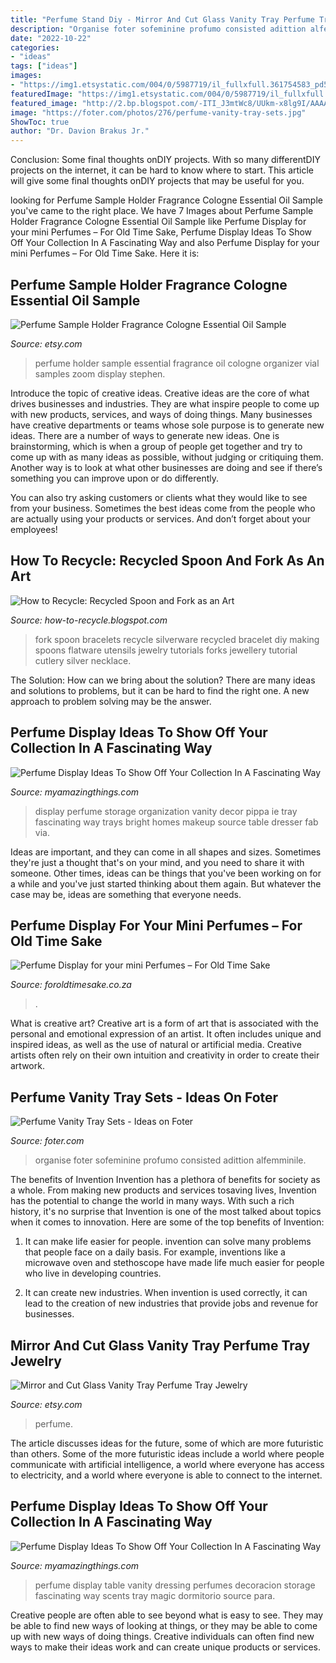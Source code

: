 ```yaml
---
title: "Perfume Stand Diy - Mirror And Cut Glass Vanity Tray Perfume Tray Jewelry"
description: "Organise foter sofeminine profumo consisted adittion alfemminile"
date: "2022-10-22"
categories:
- "ideas"
tags: ["ideas"]
images:
- "https://img1.etsystatic.com/004/0/5987719/il_fullxfull.361754583_pd5k.jpg"
featuredImage: "https://img1.etsystatic.com/004/0/5987719/il_fullxfull.361754583_pd5k.jpg"
featured_image: "http://2.bp.blogspot.com/-ITI_J3mtWc8/UUkm-x8lg9I/AAAAAAAAgf0/MJ91EuJbP5s/s1600/fork_bracelet_1259415983.jpg"
image: "https://foter.com/photos/276/perfume-vanity-tray-sets.jpg"
ShowToc: true
author: "Dr. Davion Brakus Jr."
---
```



Conclusion: Some final thoughts onDIY projects.
With so many differentDIY projects on the internet, it can be hard to know where to start. This article will give some final thoughts onDIY projects that may be useful for you.

	

		
looking for Perfume Sample Holder Fragrance Cologne Essential Oil Sample you've came to the right place. We have 7 Images about Perfume Sample Holder Fragrance Cologne Essential Oil Sample like Perfume Display for your mini Perfumes – For Old Time Sake, Perfume Display Ideas To Show Off Your Collection In A Fascinating Way and also Perfume Display for your mini Perfumes – For Old Time Sake. Here it is:
		
    
## Perfume Sample Holder Fragrance Cologne Essential Oil Sample

<img loading=lazy src="https://img1.etsystatic.com/004/0/5987719/il_fullxfull.361754583_pd5k.jpg" onerror="this.onerror=null;this.src='https://tse2.mm.bing.net/th?id=OIP.hNpTeVYB2w92nDWcAD0IEQHaF4&amp;pid=15.1';" alt="Perfume Sample Holder Fragrance Cologne Essential Oil Sample">

_Source: etsy.com_

>perfume holder sample essential fragrance oil cologne organizer vial samples zoom display stephen. 

	

Introduce the topic of creative ideas.
Creative ideas are the core of what drives businesses and industries. They are what inspire people to come up with new products, services, and ways of doing things. Many businesses have creative departments or teams whose sole purpose is to generate new ideas.
There are a number of ways to generate new ideas. One is brainstorming, which is when a group of people get together and try to come up with as many ideas as possible, without judging or critiquing them. Another way is to look at what other businesses are doing and see if there’s something you can improve upon or do differently.

You can also try asking customers or clients what they would like to see from your business. Sometimes the best ideas come from the people who are actually using your products or services. And don’t forget about your employees!

    
## How To Recycle: Recycled Spoon And Fork As An Art

<img loading=lazy src="http://2.bp.blogspot.com/-ITI_J3mtWc8/UUkm-x8lg9I/AAAAAAAAgf0/MJ91EuJbP5s/s1600/fork_bracelet_1259415983.jpg" onerror="this.onerror=null;this.src='https://tse2.mm.bing.net/th?id=OIP.emaAXHqdcrZc1x2UvXzsGAHaHJ&amp;pid=15.1';" alt="How to Recycle: Recycled Spoon and Fork as an Art">

_Source: how-to-recycle.blogspot.com_

>fork spoon bracelets recycle silverware recycled bracelet diy making spoons flatware utensils jewelry tutorials forks jewellery tutorial cutlery silver necklace. 

	

The Solution: How can we bring about the solution?
There are many ideas and solutions to problems, but it can be hard to find the right one. A new approach to problem solving may be the answer.

    
## Perfume Display Ideas To Show Off Your Collection In A Fascinating Way

<img loading=lazy src="http://myamazingthings.com/wp-content/uploads/2017/12/perfume-display-ideas-10-.jpg" onerror="this.onerror=null;this.src='https://tse4.mm.bing.net/th?id=OIP.CoTcdUdu73sYrfGWtucA1QHaLH&amp;pid=15.1';" alt="Perfume Display Ideas To Show Off Your Collection In A Fascinating Way">

_Source: myamazingthings.com_

>display perfume storage organization vanity decor pippa ie tray fascinating way trays bright homes makeup source table dresser fab via. 

	

Ideas are important, and they can come in all shapes and sizes. Sometimes they're just a thought that's on your mind, and you need to share it with someone. Other times, ideas can be things that you've been working on for a while and you've just started thinking about them again. But whatever the case may be, ideas are something that everyone needs.

    
## Perfume Display For Your Mini Perfumes – For Old Time Sake

<img loading=lazy src="https://foroldtimesake.co.za/wp-content/uploads/2020/04/20200421_143452.jpg" onerror="this.onerror=null;this.src='https://tse4.mm.bing.net/th?id=OIP.45oM2fly3fxX_O_GjTMroQHaGX&amp;pid=15.1';" alt="Perfume Display for your mini Perfumes – For Old Time Sake">

_Source: foroldtimesake.co.za_

>. 

	

What is creative art?
Creative art is a form of art that is associated with the personal and emotional expression of an artist. It often includes unique and inspired ideas, as well as the use of natural or artificial media. Creative artists often rely on their own intuition and creativity in order to create their artwork.

    
## Perfume Vanity Tray Sets - Ideas On Foter

<img loading=lazy src="https://foter.com/photos/276/perfume-vanity-tray-sets.jpg" onerror="this.onerror=null;this.src='https://tse4.mm.bing.net/th?id=OIP.EIhXLJBfotEuOVXZ0-UKugHaLH&amp;pid=15.1';" alt="Perfume Vanity Tray Sets - Ideas on Foter">

_Source: foter.com_

>organise foter sofeminine profumo consisted adittion alfemminile. 

	

The benefits of Invention
Invention has a plethora of benefits for society as a whole. From making new products and services tosaving lives, Invention has the potential to change the world in many ways. With such a rich history, it's no surprise that Invention is one of the most talked about topics when it comes to innovation. Here are some of the top benefits of Invention: 
1. It can make life easier for people. invention can solve many problems that people face on a daily basis. For example, inventions like a microwave oven and stethoscope have made life much easier for people who live in developing countries.

2. It can create new industries. When invention is used correctly, it can lead to the creation of new industries that provide jobs and revenue for businesses.

    
## Mirror And Cut Glass Vanity Tray Perfume Tray Jewelry

<img loading=lazy src="https://img1.etsystatic.com/000/0/5349812/il_fullxfull.350066939.jpg" onerror="this.onerror=null;this.src='https://tse1.mm.bing.net/th?id=OIP.bEMaL-jwHpFf5a5WphVZ1QHaGn&amp;pid=15.1';" alt="Mirror and Cut Glass Vanity Tray Perfume Tray Jewelry">

_Source: etsy.com_

>perfume. 

	

The article discusses ideas for the future, some of which are more futuristic than others. Some of the more futuristic ideas include a world where people communicate with artificial intelligence, a world where everyone has access to electricity, and a world where everyone is able to connect to the internet.

    
## Perfume Display Ideas To Show Off Your Collection In A Fascinating Way

<img loading=lazy src="http://myamazingthings.com/wp-content/uploads/2017/12/perfume-display-ideas-6.jpg" onerror="this.onerror=null;this.src='https://tse2.mm.bing.net/th?id=OIP.DPLQ708jbeN1_gxO0f0tuAHaHW&amp;pid=15.1';" alt="Perfume Display Ideas To Show Off Your Collection In A Fascinating Way">

_Source: myamazingthings.com_

>perfume display table vanity dressing perfumes decoracion storage fascinating way scents tray magic dormitorio source para. 

	

Creative people are often able to see beyond what is easy to see. They may be able to find new ways of looking at things, or they may be able to come up with new ways of doing things. Creative individuals can often find new ways to make their ideas work and can create unique products or services.

